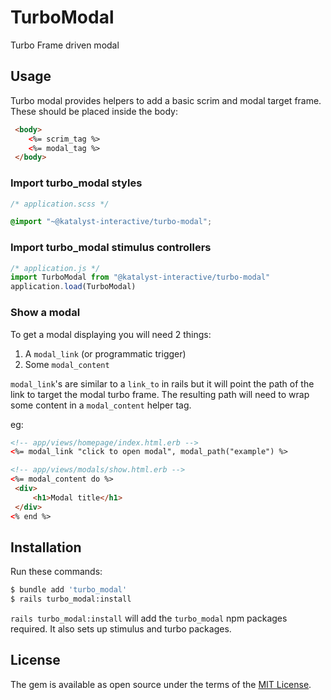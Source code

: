 # TurboModal
Turbo Frame driven modal 

## Usage

Turbo modal provides helpers to add a basic scrim and modal target frame. These should be placed inside the body:
```html
 <body>
    <%= scrim_tag %>
    <%= modal_tag %>
 </body>
```

### Import turbo_modal styles
```css
/* application.scss */

@import "~@katalyst-interactive/turbo-modal";
```

### Import turbo_modal stimulus controllers
```js
/* application.js */
import TurboModal from "@katalyst-interactive/turbo-modal"
application.load(TurboModal)
```

### Show a modal

To get a modal displaying you will need 2 things:
1. A `modal_link` (or programmatic trigger)
2. Some `modal_content`

`modal_link`'s are similar to a `link_to` in rails but it will point the path of the link to target the modal turbo frame.
The resulting path will need to wrap some content in a `modal_content` helper tag.

eg: 
```html
<!-- app/views/homepage/index.html.erb -->
<%= modal_link "click to open modal", modal_path("example") %>
```

```html
<!-- app/views/modals/show.html.erb -->
<%= modal_content do %>
 <div>
     <h1>Modal title</h1>
 </div>
<% end %>
```

## Installation
Run these commands:
```bash
$ bundle add 'turbo_modal'
$ rails turbo_modal:install
```

`rails turbo_modal:install` will add the `turbo_modal` npm packages required. It also sets up stimulus and turbo packages.

## License
The gem is available as open source under the terms of the [MIT License](https://opensource.org/licenses/MIT).

